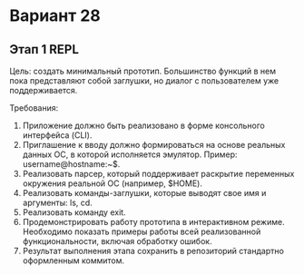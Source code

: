 # Вариант 28

## Этап 1  REPL
  Цель: создать минимальный прототип. Большинство функций в нем пока
    представляют собой заглушки, но диалог с пользователем уже поддерживается.
  
  Требования:
  1. Приложение должно быть реализовано в форме консольного интерфейса (CLI).
  2. Приглашение к вводу должно формироваться на основе реальных данных ОС, в которой исполняется эмулятор. Пример: username@hostname:~$.
  3. Реализовать парсер, который поддерживает раскрытие переменных окружения реальной ОС (например, $HOME).
  4. Реализовать команды-заглушки, которые выводят свое имя и аргументы: ls, cd.
  5. Реализовать команду exit.
  6. Продемонстрировать работу прототипа в интерактивном режиме. Необходимо показать примеры работы всей реализованной функциональности, включая обработку ошибок.
  7. Результат выполнения этапа сохранить в репозиторий стандартно оформленным коммитом.
